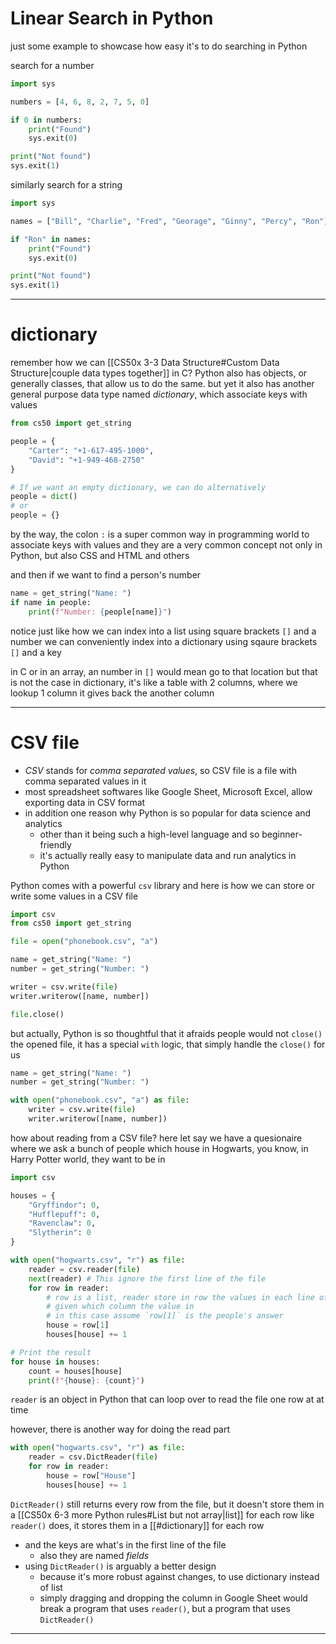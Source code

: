 # Linear Search in Python
just some example to showcase how easy it's to do searching in Python

search for a number
```python
import sys

numbers = [4, 6, 8, 2, 7, 5, 0]

if 0 in numbers:
	print("Found")
	sys.exit(0)

print("Not found")
sys.exit(1)
```

similarly search for a string
```python
import sys

names = ["Bill", "Charlie", "Fred", "Georage", "Ginny", "Percy", "Ron"]

if "Ron" in names:
	print("Found")
	sys.exit(0)

print("Not found")
sys.exit(1)
```
___

# dictionary

remember how we can [[CS50x 3-3 Data Structure#Custom Data Structure|couple data types together]] in C?
Python also has objects, or generally classes, that allow us to do the same.
but yet it also has another general purpose data type named *dictionary*, which associate keys with values
```python
from cs50 import get_string

people = {
	"Carter": "+1-617-495-1000",
	"David": "+1-949-468-2750"
}

# If we want an empty dictionary, we can do alternatively
people = dict()
# or
people = {}
```

by the way,
the colon `:` is a super common way in programming world to associate keys with values
and they are a very common concept not only in Python, but also CSS and HTML and others

and then if we want to find a person's number
```python
name = get_string("Name: ")
if name in people:
	print(f"Number: {people[name]}")
```
notice just like how we can index into a list using square brackets `[]` and a number
we can conveniently index into a dictionary using sqaure brackets `[]` and a key

in C or in an array, an number in `[]` would mean go to that location
but that is not the case in dictionary, it's like a table with 2 columns, where we lookup 1 column it gives back the another column
___

# CSV file
* *CSV* stands for *comma separated values*, so CSV file is a file with comma separated values in it
* most spreadsheet softwares like Google Sheet, Microsoft Excel, allow exporting data in CSV format
* in addition one reason why Python is so popular for data science and analytics
	* other than it being such a high-level language and so beginner-friendly
	* it's actually really easy to manipulate data and run analytics in Python

Python comes with a powerful `csv` library
and here is how we can store or write some values in a CSV file
```python
import csv
from cs50 import get_string

file = open("phonebook.csv", "a")

name = get_string("Name: ")
number = get_string("Number: ")

writer = csv.write(file)
writer.writerow([name, number])

file.close()
```

but actually, Python is so thoughtful that it afraids people would not `close()` the opened file, it has a special `with` logic, that simply handle the `close()` for us
```python
name = get_string("Name: ")
number = get_string("Number: ")

with open("phonebook.csv", "a") as file:
	writer = csv.write(file)
	writer.writerow([name, number])
```

how about reading from a CSV file?
here let say we have a quesionaire where we ask a bunch of people which house in Hogwarts, you know, in Harry Potter world, they want to be in
```python
import csv

houses = {
	"Gryffindor": 0,
	"Hufflepuff": 0,
	"Ravenclaw": 0,
	"Slytherin": 0
}

with open("hogwarts.csv", "r") as file:
	reader = csv.reader(file)
	next(reader) # This ignore the first line of the file
	for row in reader:
		# row is a list, reader store in row the values in each line of the CSV
		# given which column the value in
		# in this case assume `row[1]` is the people's answer
		house = row[1]
		houses[house] += 1

# Print the result
for house in houses:
	count = houses[house]
	print(f"{house}: {count}")
```
`reader` is an object in Python that can loop over to read the file one row at at time

however, there is another way for doing the read part
```python
with open("hogwarts.csv", "r") as file:
	reader = csv.DictReader(file)
	for row in reader:
		house = row["House"]
		houses[house] += 1
```
`DictReader()` still returns every row from the file, but it doesn't store them in a [[CS50x 6-3 more Python rules#List but not array|list]] for each row like `reader()` does, it stores them in a [[#dictionary]] for each row
* and the keys are what's in the first line of the file
	* also they are named *fields*
* using `DictReader()` is arguably a better design
	* because it's more robust against changes, to use dictionary instead of list
	* simply dragging and dropping the column in Google Sheet would break a program that uses `reader()`, but a program that uses `DictReader()`
___

